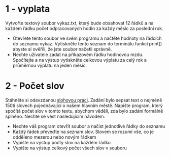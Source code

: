 # 1 - vyplata

Vytvořte textový soubor vykaz.txt, který bude obsahovat 12 řádků a na každém řádku počet odpracovaných hodin za každý měsíc za poslední rok.

- Otevřete tento soubor ve svém programu a načtěte hodnoty na řádcích do seznamu vykaz. Vytiskněte tento seznam do terminálu funkcí print() abyste si ověřili, že jste soubor načetli správně.
- Nechte uživatele zadat na příkazovém řádku hodinovou mzdu. Spočítejte a na výstup vytiskněte celkovou výplatu za celý rok a průměrnou výplatu na jeden měsíc.

# 2 - Počet slov

Stáhněte si odevzdanou [slohovou práci]("https://kodim.cz/cms/assets/kurzy/uvod-do-progr-2/uvod-do-programovani-2/soubory/cteni-souboru/excs%3Epocet-slov/praha.txt"). Zadání bylo sepsat text o nejméně 150ti slovech pojednávající o našem hlavním městě. Napište program, který spočítá počet slov v tomto textu, abychom věděli, zda bylo zadání formálně splněno. Nechte se vést následujícím návodem.

- Nechte váš program otevřít soubor a načíst jednotlivé řádky do seznamu
- Každý řádek převeďte na seznam slov. Slovem se rozumí vše, co je odděleno mezerou nebo novým řádkem
- Vypište na výstup počty slov na každém řádku
- Vypište na výstup celkový počet všech slov v souboru